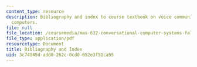 ```yaml
---
content_type: resource
description: Bibliography and index to course textbook on voice communication with
  computers.
file: null
file_location: /coursemedia/mas-632-conversational-computer-systems-fall-2008/3c74945dadd0262c0cd0652e3f51ca55_shmandt_txt_indx.pdf
file_type: application/pdf
resourcetype: Document
title: Bibliography and Index
uid: 3c74945d-add0-262c-0cd0-652e3f51ca55
---
```

